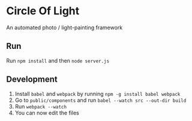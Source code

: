 Circle Of Light
===============
An automated photo / light-painting framework

Run
---
Run `npm install` and then `node server.js`

Development
-----------
1. Install `babel` and `webpack` by running `npm -g install babel webpack`
2. Go to `public/components` and run `babel --watch src --out-dir build`
3. Run `webpack --watch`
4. You can now edit the files
